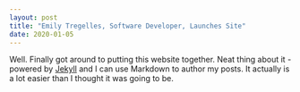 ```yaml
---
layout: post
title: "Emily Tregelles, Software Developer, Launches Site"
date: 2020-01-05
---
```


Well. Finally got around to putting this website together. Neat thing about it - powered by [Jekyll](http://jekyllrb.com) and I can use Markdown to author my posts. It actually is a lot easier than I thought it was going to be.

